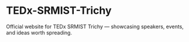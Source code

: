 # TEDx-SRMIST-Trichy
Official website for TEDx SRMIST Trichy — showcasing speakers, events, and ideas worth spreading.
